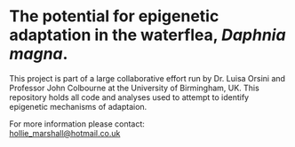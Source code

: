 # The potential for epigenetic adaptation in the waterflea, *Daphnia magna*.

This project is part of a large collaborative effort run by Dr. Luisa Orsini and Professor John Colbourne at the University of Birmingham, UK. This repository holds all code and analyses used to attempt to identify epigenetic mechanisms of adaptaion. 

<!--
---

## NOTES:
We now have a new version of the *D. magna* genome at chromosome level (10 chromosomes + 61 scaffolds). I will therefore re-run all current analyses using this version. In order to progress further we need the annotation, which Vignesh is currently working on. 

---

## The Plan Methylation Data:
- Genome-wide DNA methylation differences between populations (all combinations)
    - Overall levels including non-CpG (boxplots)
    - Chromosome level differences (including sex chromosomes) (I like Mather's et al. density plot better than our current one)
    - PCA clustering
    - Mean feature levels (e.g. promotors/exons etc.) **Before doing this we want to add in TE annotation probably using this new pipeline [here](https://genomebiology.biomedcentral.com/articles/10.1186/s13059-019-1905-y)**
    - Counts in high/medium/low/no bins per feature
    - Exon/intron average levels per gene **code needs writing from scratch**
- Differential DNA methylation on the CpG and feature level
    - Location of differentially methylated CpGs and count
    - Relative position in gene (if enriched there)
    - MA / scatter plot 
    - Gene ontology (GO) enrichment of differentially methylated genes **Need new GO terms from new annotation file when ready**

---

## The Plan ATAC Data:
- Differential chromatin profiles between populations
    - Find paper that's done this well and check out graphs etc.

---

## The Plan Integration Meth and Genome Data:
- 2/3rd codon useage and prevalence of DNA methylation if CpG
- More generally is DNA meth associated with SNPs (we have the SNPs but how to figure this out...)

---

## The Plan Integration ATAC and Genome Data:
- This analysis will be a version of above

---

## The Plan Integration Meth, ATAC and Genome Data:
- Oh my days no idea

---

NOTE: we are currently not planning to add gene expression or phenotypic data (such as mobility), but we may do this depending on the results.

---

-->

For more information please contact:<br/>
hollie_marshall@hotmail.co.uk

